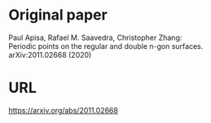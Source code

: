 # Original paper
Paul Apisa, Rafael M. Saavedra, Christopher Zhang:  
Periodic points on the regular and double n-gon surfaces.  
arXiv:2011.02668 (2020)

# URL
https://arxiv.org/abs/2011.02668
